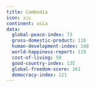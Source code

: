 ```yaml
---
title: Cambodia
icon: 🇰🇭
continent: asia
data:
  global-peace-index: 73
  gross-domestic-product: 110
  human-development-index: 148
  world-happiness-report: 119
  cost-of-living: 59
  good-country-index: 135
  global-freedom-score: 161
  democracy-index: 121
---
```


